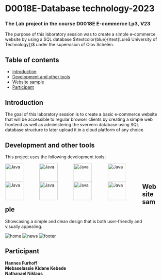 # D0018E-Database technology-2023

### The Lab project in the course D0018E E-commerce Lp3, V23

The purpose of this laboratory session was to create a simple e-commerce website by using a SQL database $\textcolor{blue}{\text{Luleå University of Technology}}$ under the supervision of Olov Schelén.

## Table of contents

* [Introduction](#introduction)
* [Development and other tools](#devlopmentandothertools)
* [Website sample](#websitesample)
* [Participant](#participant)


## Introduction

The goal of this laboratory session is to create a basic e-commerce website that will be accessible to regular browser clients by creating a simple web frontend as well as administering the sververn database using SQL database structure to later upload it in a cloud platform of any choice.

## Development and other tools

This project uses the following development tools;

<img align="left" alt="Java" width="60px" style="padding-right:50px;" src="https://cdn.jsdelivr.net/gh/devicons/devicon/icons/figma/figma-original.svg" />

<img align="left" alt="Java" width="60px" style="padding-right:50px;" src="https://cdn.jsdelivr.net/gh/devicons/devicon/icons/intellij/intellij-original.svg" />

<img align="left" alt="Java" width="60px" style="padding-right:50px;" src="https://cdn.jsdelivr.net/gh/devicons/devicon/icons/vscode/vscode-original.svg" />

<img align="left" alt="Java" width="60px" style="padding-right:50px;" src="https://cdn.jsdelivr.net/gh/devicons/devicon/icons/react/react-original.svg" />

<img align="left" alt="Java" width="60px" style="padding-right:50px;" src="https://cdn.jsdelivr.net/gh/devicons/devicon/icons/javascript/javascript-plain.svg" />

<img align="left" alt="Java" width="60px" style="padding-right:50px;" src="https://cdn.jsdelivr.net/gh/devicons/devicon/icons/nodejs/nodejs-original.svg" />

<img align="left" alt="Java" width="60px" style="padding-right:50px;" src="https://cdn.jsdelivr.net/gh/devicons/devicon/icons/mysql/mysql-original.svg" />

<img align="left" alt="Java" width="60px" style="padding-right:50px;" src="https://cdn.jsdelivr.net/gh/devicons/devicon/icons/git/git-original.svg" />

<br /> 
 
<br />

## Website sample

Showcasing a simple and clean design that is both user-friendly and visually appealing.

![home](https://user-images.githubusercontent.com/76616663/219222287-e8f534b5-f709-4cfd-bb86-0b4703486e65.jpg)
![news](https://user-images.githubusercontent.com/76616663/219222291-865c9231-dd1c-4981-9ac3-f9c9721e982c.jpg)
![footer](https://user-images.githubusercontent.com/76616663/219222292-cafdb641-9b79-469f-8103-f97e14caf607.jpg)


## Participant

**Hannes Furhoff** <br>
**Mebaselassie Kidane Kebede** <br/>
**Nathanael Niklaus** <br>
